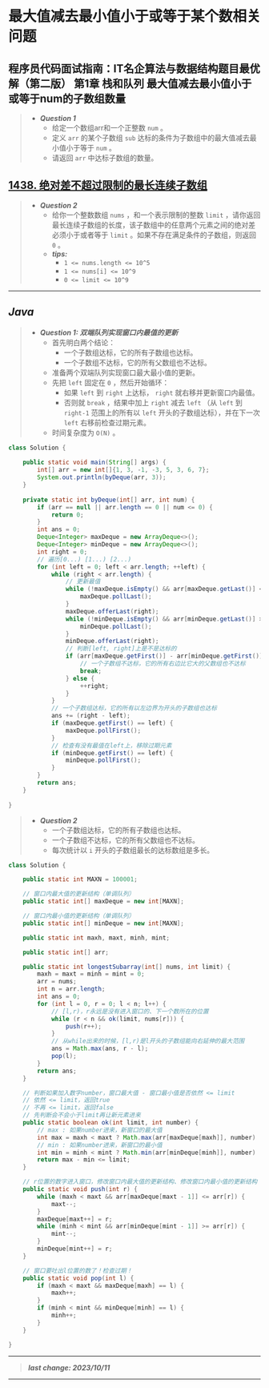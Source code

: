 # 最大值减去最小值小于或等于某个数相关问题

## 程序员代码面试指南：IT名企算法与数据结构题目最优解（第二版） 第1章 栈和队列 最大值减去最小值小于或等于num的子数组数量

> - ***Question 1***
>   - 给定一个数组arr和一个正整数 `num` 。
>   - 定义 `arr` 的某个子数组 `sub` 达标的条件为子数组中的最大值减去最小值小于等于 `num` 。
>   - 请返回 `arr` 中达标子数组的数量。

## [1438. 绝对差不超过限制的最长连续子数组](https://leetcode.cn/problems/longest-continuous-subarray-with-absolute-diff-less-than-or-equal-to-limit/)

> - ***Question 2***
>   - 给你一个整数数组 `nums` ，和一个表示限制的整数 `limit` ，请你返回最长连续子数组的长度，该子数组中的任意两个元素之间的绝对差必须小于或者等于 `limit` 。如果不存在满足条件的子数组，则返回 `0` 。
>   - ***tips:***
>     - `1 <= nums.length <= 10^5`
>     - `1 <= nums[i] <= 10^9`
>     - `0 <= limit <= 10^9`

---

## *Java*

> - ***Question 1: 双端队列实现窗口内最值的更新***
>   - 首先明白两个结论：
>     - 一个子数组达标，它的所有子数组也达标。
>     - 一个子数组不达标，它的所有父数组也不达标。
>   - 准备两个双端队列实现窗口最大最小值的更新。
>   - 先把 `left` 固定在 `0` ，然后开始循环：
>     - 如果 `left` 到 `right` 上达标， `right` 就右移并更新窗口内最值。
>     - 否则就 `break` ，结果中加上 `right` 减去 `left` （从 `left` 到 `right-1` 范围上的所有以 `left` 开头的子数组达标），并在下一次 `left` 右移前检查过期元素。
>   - 时间复杂度为 `O(N)` 。

```java
class Solution {
    
    public static void main(String[] args) {
        int[] arr = new int[]{1, 3, -1, -3, 5, 3, 6, 7};
        System.out.println(byDeque(arr, 3));
    }
    
    private static int byDeque(int[] arr, int num) {
        if (arr == null || arr.length == 0 || num <= 0) {
            return 0;
        }
        int ans = 0;
        Deque<Integer> maxDeque = new ArrayDeque<>();
        Deque<Integer> minDeque = new ArrayDeque<>();
        int right = 0;
        // 遍历[0...) [1...) [2...)
        for (int left = 0; left < arr.length; ++left) {
            while (right < arr.length) {
                // 更新最值
                while (!maxDeque.isEmpty() && arr[maxDeque.getLast()] <= arr[right]) {
                    maxDeque.pollLast();
                }
                maxDeque.offerLast(right);
                while (!minDeque.isEmpty() && arr[minDeque.getLast()] >= arr[left]) {
                    minDeque.pollLast();
                }
                minDeque.offerLast(right);
                // 判断[left, right]上是不是达标的
                if (arr[maxDeque.getFirst()] - arr[minDeque.getFirst()] > num) {
                    // 一个子数组不达标，它的所有右边比它大的父数组也不达标
                    break;
                } else {
                    ++right;
                }
            }
            // 一个子数组达标，它的所有以左边界为开头的子数组也达标
            ans += (right - left);
            if (maxDeque.getFirst() == left) {
                maxDeque.pollFirst();
            }
            // 检查有没有最值在left上，移除过期元素
            if (minDeque.getFirst() == left) {
                minDeque.pollFirst();
            }
        }
        return ans;
    }
    
}
```

> - ***Question 2***
>   - 一个子数组达标，它的所有子数组也达标。
>   - 一个子数组不达标，它的所有父数组也不达标。
>   - 每次统计以 `i` 开头的子数组最长的达标数组是多长。

```java
class Solution {

    public static int MAXN = 100001;

    // 窗口内最大值的更新结构（单调队列）
    public static int[] maxDeque = new int[MAXN];

    // 窗口内最小值的更新结构（单调队列）
    public static int[] minDeque = new int[MAXN];

    public static int maxh, maxt, minh, mint;

    public static int[] arr;

    public static int longestSubarray(int[] nums, int limit) {
        maxh = maxt = minh = mint = 0;
        arr = nums;
        int n = arr.length;
        int ans = 0;
        for (int l = 0, r = 0; l < n; l++) {
            // [l,r)，r永远是没有进入窗口的、下一个数所在的位置
            while (r < n && ok(limit, nums[r])) {
                push(r++);
            }
            // 从while出来的时候，[l,r)是l开头的子数组能向右延伸的最大范围
            ans = Math.max(ans, r - l);
            pop(l);
        }
        return ans;
    }

    // 判断如果加入数字number，窗口最大值 - 窗口最小值是否依然 <= limit
    // 依然 <= limit，返回true
    // 不再 <= limit，返回false
    // 先判断会不会小于limit再让新元素进来
    public static boolean ok(int limit, int number) {
        // max : 如果number进来，新窗口的最大值
        int max = maxh < maxt ? Math.max(arr[maxDeque[maxh]], number) : number;
        // min : 如果number进来，新窗口的最小值
        int min = minh < mint ? Math.min(arr[minDeque[minh]], number) : number;
        return max - min <= limit;
    }

    // r位置的数字进入窗口，修改窗口内最大值的更新结构、修改窗口内最小值的更新结构
    public static void push(int r) {
        while (maxh < maxt && arr[maxDeque[maxt - 1]] <= arr[r]) {
            maxt--;
        }
        maxDeque[maxt++] = r;
        while (minh < mint && arr[minDeque[mint - 1]] >= arr[r]) {
            mint--;
        }
        minDeque[mint++] = r;
    }

    // 窗口要吐出l位置的数了！检查过期！
    public static void pop(int l) {
        if (maxh < maxt && maxDeque[maxh] == l) {
            maxh++;
        }
        if (minh < mint && minDeque[minh] == l) {
            minh++;
        }
    }

}
```

---

> ***last change: 2023/10/11***

---
